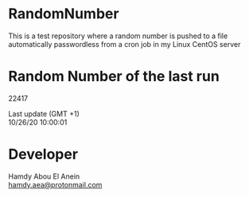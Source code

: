 # RandomNumber    
This is a test repository where a random number is pushed to a file automatically passwordless from a cron job in my Linux CentOS server    
# Random Number of the last run   
22417
      
Last update (GMT +1)    
10/26/20 10:00:01
# Developer    
Hamdy Abou El Anein   
hamdy.aea@protonmail.com
